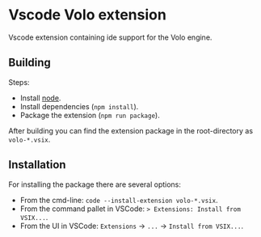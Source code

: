 # Vscode Volo extension

Vscode extension containing ide support for the Volo engine.

## Building

Steps:
* Install [node](https://nodejs.org).
* Install dependencies (`npm install`).
* Package the extension (`npm run package`).

After building you can find the extension package in the root-directory as `volo-*.vsix`.

## Installation

For installing the package there are several options:

* From the cmd-line: `code --install-extension volo-*.vsix`.
* From the command pallet in VSCode: `> Extensions: Install from VSIX...`.
* From the UI in VSCode: `Extensions` -> `...` -> `Install from VSIX...`.
